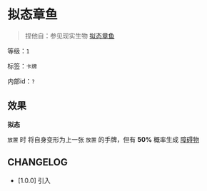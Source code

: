 # 拟态章鱼

> 捏他自：参见现实生物 [拟态章鱼](https://www.bilibili.com/video/BV1iK4y1m739)

等级：`1`

标签：`卡牌`

内部id：`?`

## 效果

**拟态**

`放置` 时 将自身变形为上一张 `放置` 的手牌，但有 **50%** 概率生成 [障碍物](../卡牌组/障碍物.md)

## CHANGELOG

- [1.0.0] 引入

